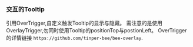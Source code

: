 ###  交互的Tooltip

引用OverTrigger,自定义触发Tooltip的显示与隐藏。
需注意的是使用OverlayTrigger,勿同时使用Tooltip的positionTop与postionLeft。
OverTrigger的详情链接 `https://github.com/tinper-bee/bee-overlay`.

